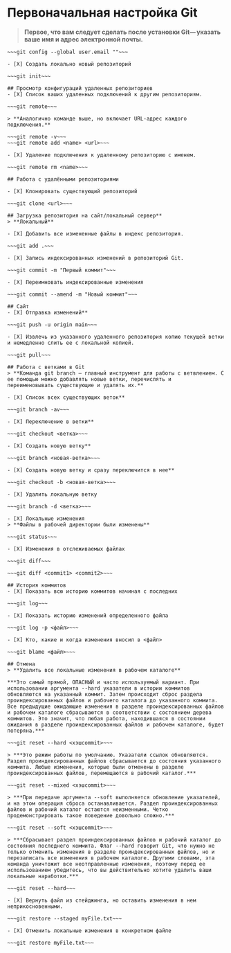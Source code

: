 # Первоначальная настройка Git
> **Первое, что вам следует сделать после установки Git— указать ваше имя и адрес электронной почты.**
  
~~~git config --global user.name ""~~~
~~~git config --global user.email ""~~~

- [X] Создать локально новый репозиторий

~~~git init~~~

## Просмотр конфигураций удаленных репозиториев
- [X] Список ваших удаленных подключений к другим репозиториям.

~~~git remote~~~

> **Аналогично команде выше, но включает URL-адрес каждого подключения.**

~~~git remote -v~~~
~~~git remote add <name> <url>~~~

- [X] Удаление подключения к удаленному репозиторию с именем.

~~~git remote rm <name>~~~

## Работа с удалёнными репозиториями

- [X] Клонировать существующий репозиторий

~~~git clone <url>~~~

## Загрузка репозитория на сайт/локальный сервер**
> **Локальный**

- [X] Добавить все измененные файлы в индекс репозитория.

~~~git add .~~~

- [X] Запись индексированных изменений в репозиторий Git.

~~~git commit -m "Первый коммит"~~~

- [X] Переимновать индексированные изменения

~~~git commit --amend -m "Новый коммит"~~~

## Сайт
- [X] Отправка изменений**

~~~git push -u origin main~~~

- [X] Извлечь из указанного удаленного репозитория копию текущей ветки и немедленно слить ее с локальной копией.

~~~git pull~~~

## Работа с ветками в Git
> **Команда git branch — главный инструмент для работы с ветвлением. С ее помощью можно добавлять новые ветки, перечислять и      переименовывать существующие и удалять их.**

- [X] Список всех существующих веток**

~~~git branch -av~~~

- [X] Переключение в ветки**

~~~git checkout <ветка>~~~

- [X] Создать новую ветку**

~~~git branch <новая-ветка>~~~

- [X] Создать новую ветку и сразу переключится в нее**

~~~git checkout -b <новая-ветка>~~~

- [X] Удалить локальную ветку

~~~git branch -d <ветка>~~~

- [X] Локальные изменения
> **Файлы в рабочей директории были изменены**

~~~git status~~~

- [X] Изменения в отслеживаемых файлах

~~~git diff~~~

~~~git diff <commit1> <commit2>~~~

## История коммитов
- [X] Показать всю историю коммитов начиная с последних

~~~git log~~~

- [X] Показать историю изменений определенного файла

~~~git log -p <файл>~~~

- [X] Кто, какие и когда изменения вносил в <файл>

~~~git blame <файл>~~~

## Отмена
> **Удалить все локальные изменения в рабочем каталоге**

***Это самый прямой, ОПАСНЫЙ и часто используемый вариант. При использовании аргумента --hard указатели в истории коммитов обновляются на указанный коммит. Затем происходит сброс раздела проиндексированных файлов и рабочего каталога до указанного коммита. Все предыдущие ожидающие изменения в разделе проиндексированных файлов и рабочем каталоге сбрасываются в соответствии с состоянием дерева коммитов. Это значит, что любая работа, находившаяся в состоянии ожидания в разделе проиндексированных файлов и рабочем каталоге, будет потеряна.***
  
~~~git reset --hard <хэшcommit>~~~

> ***Это режим работы по умолчанию. Указатели ссылок обновляются. Раздел проиндексированных файлов сбрасывается до состояния указанного коммита. Любые изменения, которые были отменены в разделе проиндексированных файлов, перемещаются в рабочий каталог.***

~~~git reset --mixed <хэшcommit>~~~

> ***При передаче аргумента --soft выполняется обновление указателей, и на этом операция сброса останавливается. Раздел проиндексированных файлов и рабочий каталог остаются неизменными. Четко продемонстрировать такое поведение довольно сложно.***

~~~git reset --soft <хэшcommit>~~~

> ***Сбрасывает раздел проиндексированных файлов и рабочий каталог до состояния последнего коммита. Флаг --hard говорит Git, что нужно не только отменить изменения в разделе проиндексированных файлов, но и перезаписать все изменения в рабочем каталоге. Другими словами, эта команда уничтожит все неотправленные изменения, поэтому перед ее использованием убедитесь, что вы действительно хотите удалить ваши локальные наработки.***

~~~git reset --hard~~~

- [X] Вернуть файл из стейджинга, но оставить изменения в нем неприкосновенными.

~~~git restore --staged myFile.txt~~~

- [X] Отменить локальные изменения в конкретном файле

~~~git restore myFile.txt~~~